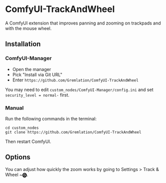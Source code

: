 # ComfyUI-TrackAndWheel

A ComfyUI extension that improves panning and zooming on trackpads and with the mouse wheel.

## Installation

### ComfyUI-Manager

- Open the manager
- Pick "Install via Git URL"
- Enter `https://github.com/Gremlation/ComfyUI-TrackAndWheel`

You may need to edit `custom_nodes/ComfyUI-Manager/config.ini` and set `security_level = normal-` first.

### Manual

Run the following commands in the terminal:

```shell
cd custom_nodes
git clone https://github.com/Gremlation/ComfyUI-TrackAndWheel
```

Then restart ComfyUI.

## Options

You can adjust how quickly the zoom works by going to Settings > Track & Wheel ~🅖.
